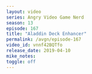 ```yaml
---
layout: video
series: Angry Video Game Nerd
season: 13
episode: 167
title: "Aladdin Deck Enhancer"
permalink: /avgn/episode-167
video_id: vnnf42BQTfo
release_date: 2019-04-10
mike_notes:
toggle: off
---
```

